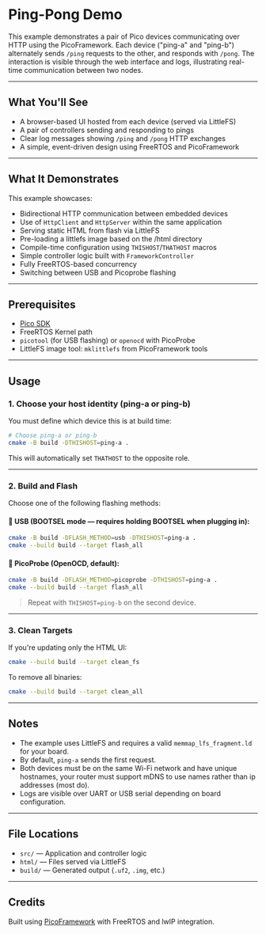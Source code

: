 # Ping-Pong Demo

This example demonstrates a pair of Pico devices communicating over HTTP using the PicoFramework. Each device ("ping-a" and "ping-b") alternately sends `/ping` requests to the other, and responds with `/pong`. The interaction is visible through the web interface and logs, illustrating real-time communication between two nodes.

---

## What You'll See

- A browser-based UI hosted from each device (served via LittleFS)
- A pair of controllers sending and responding to pings
- Clear log messages showing `/ping` and `/pong` HTTP exchanges
- A simple, event-driven design using FreeRTOS and PicoFramework

---

## What It Demonstrates

This example showcases:

- Bidirectional HTTP communication between embedded devices
- Use of `HttpClient` and `HttpServer` within the same application
- Serving static HTML from flash via LittleFS
- Pre-loading a littlefs image based on the /html directory
- Compile-time configuration using `THISHOST`/`THATHOST` macros
- Simple controller logic built with `FrameworkController`
- Fully FreeRTOS-based concurrency
- Switching between USB and Picoprobe flashing

---

## Prerequisites

- [Pico SDK](https://github.com/raspberrypi/pico-sdk)
- FreeRTOS Kernel path
- `picotool` (for USB flashing) or `openocd` with PicoProbe
- LittleFS image tool: `mklittlefs` from PicoFramework tools

---

## Usage

### 1. Choose your host identity (ping-a or ping-b)

You must define which device this is at build time:

```bash
# Choose ping-a or ping-b
cmake -B build -DTHISHOST=ping-a .
```

This will automatically set `THATHOST` to the opposite role.

---

### 2. Build and Flash

Choose one of the following flashing methods:

#### 🔌 USB (BOOTSEL mode — requires holding BOOTSEL when plugging in):
```bash
cmake -B build -DFLASH_METHOD=usb -DTHISHOST=ping-a .
cmake --build build --target flash_all
```

#### 🧪 PicoProbe (OpenOCD, default):
```bash
cmake -B build -DFLASH_METHOD=picoprobe -DTHISHOST=ping-a .
cmake --build build --target flash_all
```

> Repeat with `THISHOST=ping-b` on the second device.

---

### 3. Clean Targets

If you're updating only the HTML UI:
```bash
cmake --build build --target clean_fs
```

To remove all binaries:
```bash
cmake --build build --target clean_all
```

---

## Notes

- The example uses LittleFS and requires a valid `memmap_lfs_fragment.ld` for your board.
- By default, `ping-a` sends the first request.
- Both devices must be on the same Wi-Fi network and have unique hostnames, your router must support mDNS to use names rather than ip addresses (most do).
- Logs are visible over UART or USB serial depending on board configuration.

---

## File Locations

- `src/` — Application and controller logic
- `html/` — Files served via LittleFS
- `build/` — Generated output (`.uf2`, `.img`, etc.)

---

## Credits

Built using [PicoFramework](https://github.com/pico-framework) with FreeRTOS and lwIP integration.

